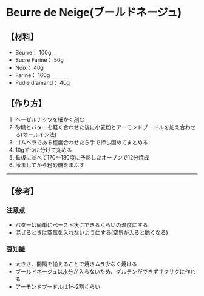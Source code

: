# Beurre de Neige(ブールドネージュ)

## 【材料】
- Beurre： 100g
- Sucre Farine： 50g
- Noix： 40g
- Farine： 160g
- Pudle d'amand： 40g

## 【作り方】
1. ヘーゼルナッツを細かく刻む
2. 砂糖とバターを軽く合わせた後に小麦粉とアーモンドブードルを加え合わせる(オールイン法)
2. ゴムベラである程度合わせたら手で押し固めてまとめる
3. 10gずつに分けて丸める
4. 鉄板に並べて170～180度に予熱したオーブンで12分焼成
5. 冷ましてから粉砂糖をまぶす

---

## 【参考】
### 注意点
- バターは簡単にペースト状にできるくらいの温度にする
- 混ぜるときは空気を入れないようにする(空気が入ると脆くなる)

### 豆知識
- 大きさ、間隔を揃えることで焼きムラ少なく焼ける
- ブールドネージュは水分が入らないため、グルテンができずサクサクに作れる
- アーモンドプードルは1～2割くらい